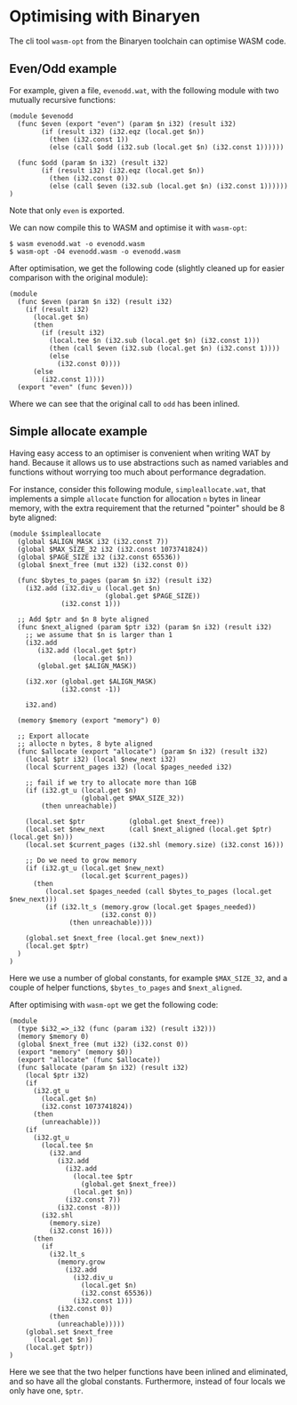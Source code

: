 Optimising with Binaryen
========================

The cli tool `wasm-opt` from the Binaryen toolchain can
optimise WASM code.


Even/Odd example
----------------

For example, given a file, `evenodd.wat`, with the following module
with two mutually recursive functions:

```wat
(module $evenodd
  (func $even (export "even") (param $n i32) (result i32)
        (if (result i32) (i32.eqz (local.get $n))
          (then (i32.const 1))
          (else (call $odd (i32.sub (local.get $n) (i32.const 1))))))

  (func $odd (param $n i32) (result i32)
        (if (result i32) (i32.eqz (local.get $n))
          (then (i32.const 0))
          (else (call $even (i32.sub (local.get $n) (i32.const 1))))))
)
```

Note that only `even` is exported.

We can now compile this to WASM and optimise it with `wasm-opt`:

    $ wasm evenodd.wat -o evenodd.wasm
    $ wasm-opt -O4 evenodd.wasm -o evenodd.wasm

After optimisation, we get the following code (slightly cleaned up for
easier comparison with the original module):

```wat
(module
  (func $even (param $n i32) (result i32)
    (if (result i32)
      (local.get $n)
      (then
        (if (result i32)
          (local.tee $n (i32.sub (local.get $n) (i32.const 1)))
          (then (call $even (i32.sub (local.get $n) (i32.const 1))))
          (else
            (i32.const 0))))
      (else
        (i32.const 1))))
  (export "even" (func $even)))
```

Where we can see that the original call to `odd` has been inlined.



Simple allocate example
-----------------------

Having easy access to an optimiser is convenient when writing WAT by
hand. Because it allows us to use abstractions such as named variables
and functions without worrying too much about performance degradation.

For instance, consider this following module, `simpleallocate.wat`,
that implements a simple `allocate` function for allocation `n` bytes
in linear memory, with the extra requirement that the returned
"pointer" should be 8 byte aligned:

```wat
(module $simpleallocate
  (global $ALIGN_MASK i32 (i32.const 7))
  (global $MAX_SIZE_32 i32 (i32.const 1073741824))
  (global $PAGE_SIZE i32 (i32.const 65536))
  (global $next_free (mut i32) (i32.const 0))

  (func $bytes_to_pages (param $n i32) (result i32)
    (i32.add (i32.div_u (local.get $n)
                        (global.get $PAGE_SIZE))
             (i32.const 1)))

  ;; Add $ptr and $n 8 byte aligned
  (func $next_aligned (param $ptr i32) (param $n i32) (result i32)
    ;; we assume that $n is larger than 1
    (i32.add
       (i32.add (local.get $ptr)
                (local.get $n))
       (global.get $ALIGN_MASK))

    (i32.xor (global.get $ALIGN_MASK)
             (i32.const -1))

    i32.and)

  (memory $memory (export "memory") 0)

  ;; Export allocate
  ;; allocte n bytes, 8 byte aligned
  (func $allocate (export "allocate") (param $n i32) (result i32)
    (local $ptr i32) (local $new_next i32)
    (local $current_pages i32) (local $pages_needed i32)

    ;; fail if we try to allocate more than 1GB
    (if (i32.gt_u (local.get $n)
                  (global.get $MAX_SIZE_32))
        (then unreachable))

    (local.set $ptr           (global.get $next_free))
    (local.set $new_next      (call $next_aligned (local.get $ptr) (local.get $n)))
    (local.set $current_pages (i32.shl (memory.size) (i32.const 16)))

    ;; Do we need to grow memory
    (if (i32.gt_u (local.get $new_next)
                  (local.get $current_pages))
      (then
         (local.set $pages_needed (call $bytes_to_pages (local.get $new_next)))
         (if (i32.lt_s (memory.grow (local.get $pages_needed))
                       (i32.const 0))
               (then unreachable))))

    (global.set $next_free (local.get $new_next))
    (local.get $ptr)
  )
)
```

Here we use a number of global constants, for example `$MAX_SIZE_32`,
and a couple of helper functions, `$bytes_to_pages` and
`$next_aligned`.

After optimising with `wasm-opt` we get the following code:

```wat
(module
  (type $i32_=>_i32 (func (param i32) (result i32)))
  (memory $memory 0)
  (global $next_free (mut i32) (i32.const 0))
  (export "memory" (memory $0))
  (export "allocate" (func $allocate))
  (func $allocate (param $n i32) (result i32)
    (local $ptr i32)
    (if
      (i32.gt_u
        (local.get $n)
        (i32.const 1073741824))
      (then
        (unreachable)))
    (if
      (i32.gt_u
        (local.tee $n
          (i32.and
            (i32.add
              (i32.add
                (local.tee $ptr
                  (global.get $next_free))
                (local.get $n))
              (i32.const 7))
            (i32.const -8)))
        (i32.shl
          (memory.size)
          (i32.const 16)))
      (then
        (if
          (i32.lt_s
            (memory.grow
              (i32.add
                (i32.div_u
                  (local.get $n)
                  (i32.const 65536))
                (i32.const 1)))
            (i32.const 0))
          (then
            (unreachable)))))
    (global.set $next_free
      (local.get $n))
    (local.get $ptr))
)
```

Here we see that the two helper functions have been inlined and
eliminated, and so have all the global constants. Furthermore, instead
of four locals we only have one, `$ptr`.
